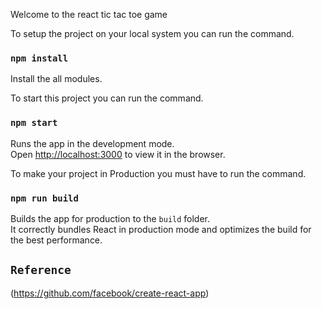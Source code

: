 Welcome to the react tic tac toe game 

To setup the project on your local system you can run the command.
### `npm install`
Install the all modules.

To start this project you can run  the command. 

### `npm start`
Runs the app in the development mode.\
Open [http://localhost:3000](http://localhost:3000) to view it in the browser.


To make your project in Production you must have to run the command.
### `npm run build`
Builds the app for production to the `build` folder.\
It correctly bundles React in production mode and optimizes the build for the best performance.

## `Reference` 
(https://github.com/facebook/create-react-app)

